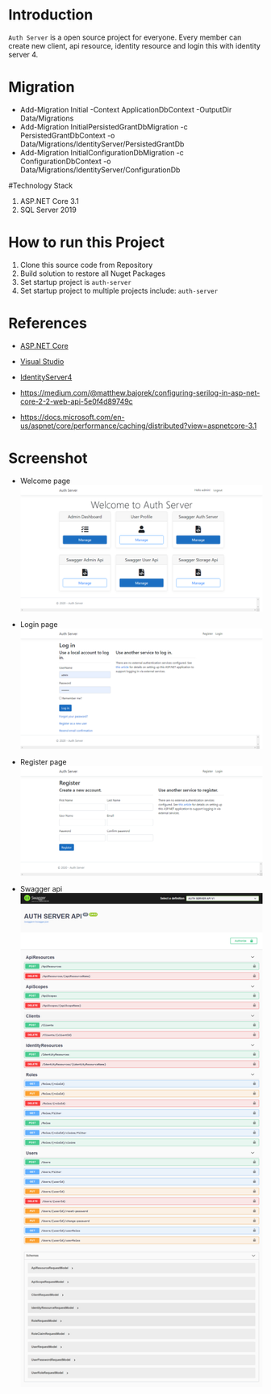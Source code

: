 # Introduction 
`Auth Server` is a open source project for everyone. Every member can create new client, api resource, identity resource and login this with identity server 4. 

# Migration
- Add-Migration Initial -Context ApplicationDbContext -OutputDir Data/Migrations
- Add-Migration InitialPersistedGrantDbMigration -c PersistedGrantDbContext -o Data/Migrations/IdentityServer/PersistedGrantDb
- Add-Migration InitialConfigurationDbMigration -c ConfigurationDbContext -o Data/Migrations/IdentityServer/ConfigurationDb

#Technology Stack
1. ASP.NET Core 3.1
2. SQL Server 2019

# How to run this Project
1. Clone this source code from Repository
2. Build solution to restore all Nuget Packages
2. Set startup project is `auth-server`
4. Set startup project to multiple projects include: `auth-server`

# References
- [ASP.NET Core](https://docs.microsoft.com/en-us/aspnet/core/?view=aspnetcore-3.1)
- [Visual Studio](https://visualstudio.microsoft.com/)
- [IdentityServer4](https://identityserver.io/)

- https://medium.com/@matthew.bajorek/configuring-serilog-in-asp-net-core-2-2-web-api-5e0f4d89749c
- https://docs.microsoft.com/en-us/aspnet/core/performance/caching/distributed?view=aspnetcore-3.1

# Screenshot

- Welcome page
![alt tag](./auth-server/wwwroot/git-images/index-page.png)

- Login page
![alt tag](./auth-server/wwwroot/git-images/login.png)

- Register page
![alt tag](./auth-server/wwwroot/git-images/register.png)

- Swagger api
![alt tag](./auth-server/wwwroot/git-images/auth-api.png)
